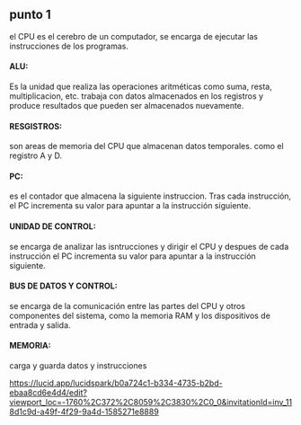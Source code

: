 ## punto 1
el CPU es el cerebro de un computador, se encarga de ejecutar las instrucciones de los programas. 

#### ALU:
Es la unidad que realiza las operaciones aritméticas como suma, resta, multiplicacion, etc. trabaja con datos almacenados en los registros y produce resultados que pueden ser almacenados nuevamente.

#### RESGISTROS:
son areas de memoria del CPU que almacenan datos temporales. como el registro A y D.

#### PC:
es el contador que almacena la siguiente instruccion. Tras cada instrucción, el PC incrementa su valor para apuntar a la instrucción siguiente.

#### UNIDAD DE CONTROL:
se encarga de analizar las isntrucciones y dirigir el CPU y despues de cada instrucción el PC incrementa su valor para apuntar a la instrucción siguiente.

#### BUS DE DATOS Y CONTROL:
se encarga de la comunicación entre las partes del CPU y otros componentes del sistema, como la memoria RAM y los dispositivos de entrada y salida.

#### MEMORIA:
carga y guarda datos y instrucciones

https://lucid.app/lucidspark/b0a724c1-b334-4735-b2bd-ebaa8cd6e4d4/edit?viewport_loc=-1760%2C372%2C8059%2C3830%2C0_0&invitationId=inv_118d1c9d-a49f-4f29-9a4d-1585271e8889
